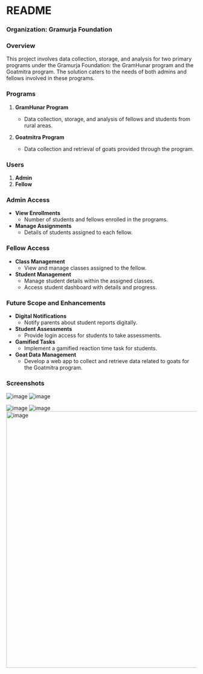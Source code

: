 # README

### Organization: Gramurja Foundation

### Overview

This project involves data collection, storage, and analysis for two primary programs under the Gramurja Foundation: the GramHunar program and the Goatmitra program. The solution caters to the needs of both admins and fellows involved in these programs.

### Programs

1. **GramHunar Program**
   - Data collection, storage, and analysis of fellows and students from rural areas.

2. **Goatmitra Program**
   - Data collection and retrieval of goats provided through the program.

### Users

1. **Admin**
2. **Fellow**

### Admin Access

- **View Enrollments**
  - Number of students and fellows enrolled in the programs.
- **Manage Assignments**
  - Details of students assigned to each fellow.

### Fellow Access

- **Class Management**
  - View and manage classes assigned to the fellow.
- **Student Management**
  - Manage student details within the assigned classes.
  - Access student dashboard with details and progress.

### Future Scope and Enhancements

- **Digital Notifications**
  - Notify parents about student reports digitally.
- **Student Assessments**
  - Provide login access for students to take assessments.
- **Gamified Tasks**
  - Implement a gamified reaction time task for students.
- **Goat Data Management**
  - Develop a web app to collect and retrieve data related to goats for the Goatmitra program.
### Screenshots
![image](https://github.com/user-attachments/assets/062acf42-8b89-45bc-a5de-e30c66beacce)
![image](https://github.com/user-attachments/assets/b90fa870-310d-43d1-8014-9ec9cb1cf679)

![image](https://github.com/user-attachments/assets/d69e6782-74c7-4264-b6ec-51e2f4725134)
![image](https://github.com/user-attachments/assets/c153ce85-3cec-46e2-86e2-6f76cd9e230f)
<img width="677" alt="image" src="https://github.com/user-attachments/assets/3228442b-f4f8-4be0-b5f1-16537581ce28">
